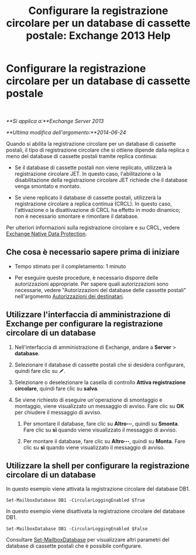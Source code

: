﻿---
title: 'Configurare la registrazione circolare per un database di cassette postale: Exchange 2013 Help'
TOCTitle: Configurare la registrazione circolare per un database di cassette postale
ms:assetid: 29cbd7cd-382b-4e0d-8368-2e49e75df2fc
ms:mtpsurl: https://technet.microsoft.com/it-it/library/Dn756374(v=EXCHG.150)
ms:contentKeyID: 62524827
ms.date: 05/22/2018
mtps_version: v=EXCHG.150
ms.translationtype: MT
---

# Configurare la registrazione circolare per un database di cassette postale

 

_**Si applica a:**Exchange Server 2013_

_**Ultima modifica dell'argomento:**2014-06-24_

Quando si abilita la registrazione circolare per un database di cassette postali, il tipo di registrazione circolare che si ottiene dipende dalla replica o meno del database di cassette postali tramite replica continua:

  - Se il database di cassette postali non viene replicato, utilizzerà la registrazione circolare JET. In questo caso, l'abilitazione o la disabilitazione della registrazione circolare JET richiede che il database venga smontato e montato.

  - Se viene replicato il database di cassette postali, utilizzerà la registrazione circolare a replica continua (CRCL). In questo caso, l'attivazione o la disattivazione di CRCL ha effetto in modo dinamico; non è necessario smontare e rimontare il database.

Per ulteriori informazioni sulla registrazione circolare e su CRCL, vedere [Exchange Native Data Protection](backup-restore-and-disaster-recovery-exchange-2013-help.md).

## Che cosa è necessario sapere prima di iniziare

  - Tempo stimato per il completamento: 1 minuto

  - Per eseguire queste procedure, è necessario disporre delle autorizzazioni appropriate. Per sapere quali autorizzazioni sono necessarie, vedere "Autorizzazioni del database delle cassette postali" nell'argomento [Autorizzazioni dei destinatari](recipients-permissions-exchange-2013-help.md).

## Utilizzare l'interfaccia di amministrazione di Exchange per configurare la registrazione circolare di un database

1.  Nell'interfaccia di amministrazione di Exchange, andare a **Server** \> **database**.

2.  Selezionare il database di cassette postali che si desidera configurare, quindi fare clic su ![Icona Modifica](images/JJ218640.6f53ccb2-1f13-4c02-bea0-30690e6ea71d(EXCHG.150).gif "Icona Modifica").

3.  Selezionare o deselezionare la casella di controllo **Attiva registrazione circolare**, quindi fare clic su **salva**.

4.  Se viene richiesto di eseguire un'operazione di smontaggio e montaggio, viene visualizzato un messaggio di avviso. Fare clic su **OK** per chiudere il messaggio di avviso.
    
    1.  Per smontare il database, fare clic su **Altro**![Icona Ulteriori opzioni](images/JJ150550.5381819e-3b21-4873-8714-e9b956290b28(EXCHG.150).gif "Icona Ulteriori opzioni"), quindi su **Smonta**. Fare clic su **sì** quando viene visualizzato il messaggio di avviso.
    
    2.  Per montare il database, fare clic su **Altro**![Icona Ulteriori opzioni](images/JJ150550.5381819e-3b21-4873-8714-e9b956290b28(EXCHG.150).gif "Icona Ulteriori opzioni"), quindi su **Monta**. Fare clic su **sì** quando viene visualizzato il messaggio di avviso.

## Utilizzare la shell per configurare la registrazione circolare di un database

In questo esempio viene attivata la registrazione circolare del database DB1.

    Set-MailboxDatabase DB1 -CircularLoggingEnabled $True

In questo esempio viene disattivata la registrazione circolare del database DB1.

    Set-MailboxDatabase DB1 -CircularLoggingEnabled $False

Consultare [Set-MailboxDatabase](https://technet.microsoft.com/it-it/library/bb123971\(v=exchg.150\)) per visualizzare altri parametri del database di cassette postali che è possibile configurare.

